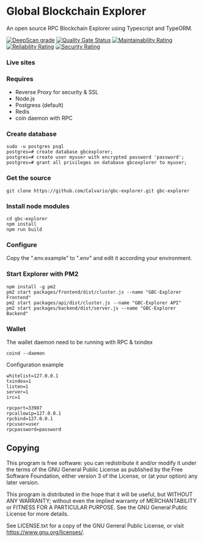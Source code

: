 Global Blockchain Explorer
================

An open source RPC Blockchain Explorer using Typescript and TypeORM.

[![DeepScan grade](https://deepscan.io/api/teams/10460/projects/13319/branches/220035/badge/grade.svg)](https://deepscan.io/dashboard#view=project&tid=10460&pid=13319&bid=220035) [![Quality Gate Status](https://sonarcloud.io/api/project_badges/measure?project=Calvario_gbc-explorer&metric=alert_status)](https://sonarcloud.io/dashboard?id=Calvario_gbc-explorer) [![Maintainability Rating](https://sonarcloud.io/api/project_badges/measure?project=Calvario_gbc-explorer&metric=sqale_rating)](https://sonarcloud.io/dashboard?id=Calvario_gbc-explorer) [![Reliability Rating](https://sonarcloud.io/api/project_badges/measure?project=Calvario_gbc-explorer&metric=reliability_rating)](https://sonarcloud.io/dashboard?id=Calvario_gbc-explorer) [![Security Rating](https://sonarcloud.io/api/project_badges/measure?project=Calvario_gbc-explorer&metric=security_rating)](https://sonarcloud.io/dashboard?id=Calvario_gbc-explorer)

### Live sites


### Requires

*  Reverse Proxy for security & SSL
*  Node.js
*  Postgress (default)
*  Redis
*  coin daemon with RPC

### Create database

    sudo -u postgres psql
    postgres=# create database gbcexplorer;
    postgres=# create user myuser with encrypted password 'password';
    postgres=# grant all privileges on database gbcexplorer to myuser;

### Get the source

    git clone https://github.com/Calvario/gbc-explorer.git gbc-explorer

### Install node modules

    cd gbc-explorer
    npm install
    npm run build

### Configure

Copy the ".env.example" to ".env" and edit it according your environment.

### Start Explorer with PM2

    npm install -g pm2
    pm2 start packages/frontend/dist/cluster.js --name "GBC-Explorer Frontend"
    pm2 start packages/api/dist/cluster.js --name "GBC-Explorer API"
    pm2 start packages/backend/dist/server.js --name "GBC-Explorer Backend"

### Wallet

The wallet daemon need to be running with RPC & txindex

    coind --daemon

Configuration example

    whitelist=127.0.0.1
    txindex=1
    listen=1
    server=1
    irc=1

    rpcport=33987
    rpcallowip=127.0.0.1
    rpcbind=127.0.0.1
    rpcuser=user
    rpcpassword=password

## Copying

This program is free software: you can redistribute it and/or modify it
under the terms of the GNU General Public License as published by the Free
Software Foundation, either version 3 of the License, or (at your option) any
later version.

This program is distributed in the hope that it will be useful, but WITHOUT ANY
WARRANTY; without even the implied warranty of MERCHANTABILITY or FITNESS FOR A
PARTICULAR PURPOSE.  See the GNU General Public License for more details.

See LICENSE.txt for a copy of the GNU General Public License, or visit
<https://www.gnu.org/licenses/>.